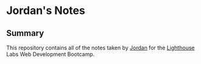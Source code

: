 # Jordan's Notes

## Summary

This repository contains all of the notes taken by [Jordan](https://github.com/jordangm94) for the [Lighthouse](https://www.lighthouselabs.ca/) Labs Web Development Bootcamp.
